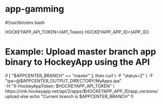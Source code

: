 # app-gamming
#!/usr/bin/env bash

HOCKEYAPP_API_TOKEN={API_Token}
HOCKEYAPP_APP_ID={APP_ID}

# Example: Upload master branch app binary to HockeyApp using the API
if [ "$APPCENTER_BRANCH" == "master" ];
then
    curl \
    -F "status=2" \
    -F "ipa=@$APPCENTER_OUTPUT_DIRECTORY/MyApps.ipa" \
    -H "X-HockeyAppToken: $HOCKEYAPP_API_TOKEN" \
    https://rink.hockeyapp.net/api/2/apps/$HOCKEYAPP_APP_ID/app_versions/upload
else
    echo "Current branch is $APPCENTER_BRANCH"
fi
